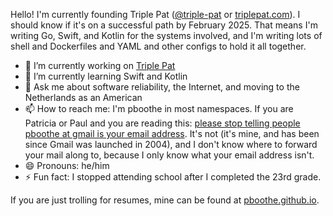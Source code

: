 Hello! I'm currently founding Triple Pat ([@triple-pat](https://github.com/triple-pat) or [triplepat.com](https://triplepat.com)). I should know if it's on a successful path by February 2025.  That means I'm writing Go, Swift, and Kotlin for the systems involved, and I'm writing lots of shell and Dockerfiles and YAML and other configs to hold it all together.

- 🔭 I’m currently working on [Triple Pat](https://triplepat.com)
- 🌱 I’m currently learning Swift and Kotlin
- 💬 Ask me about software reliability, the Internet, and moving to the Netherlands as an American
- 📫 How to reach me: I'm pboothe in most namespaces. If you are Patricia or Paul and you are reading this: [please stop telling people pboothe at gmail is your email address](https://xkcd.com/1279/). It's not (it's mine, and has been since Gmail was launched in 2004), and I don't know where to forward your mail along to, because I only know what your email address isn't.
- 😄 Pronouns: he/him
- ⚡ Fun fact: I stopped attending school after I completed the 23rd grade.

If you are just trolling for resumes, mine can be found at [pboothe.github.io](https://pboothe.github.io).
